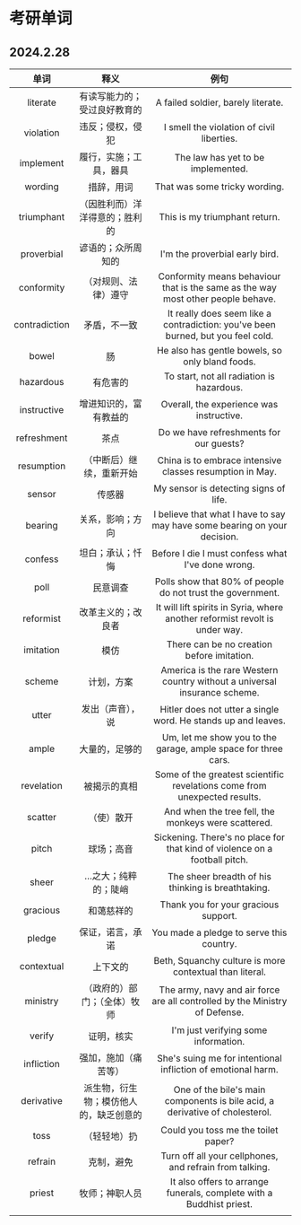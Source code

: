 # 考研单词

## 2024.2.28

|     单词      |                  释义                  |                             例句                             |
| :-----------: | :------------------------------------: | :----------------------------------------------------------: |
|   literate    |      有读写能力的；受过良好教育的      |              A failed soldier, barely literate.              |
|   violation   |            违反；侵权，侵犯            |          I smell the violation of civil liberties.           |
|   implement   |         履行，实施；工具，器具         |              The law has yet to be implemented.              |
|    wording    |               措辞，用词               |                That was some tricky wording.                 |
|  triumphant   |     （因胜利而）洋洋得意的；胜利的     |                This is my triumphant return.                 |
|  proverbial   |           谚语的；众所周知的           |                I'm the proverbial early bird.                |
|  conformity   |          （对规则、法律）遵守          | Conformity means behaviour that is the same as the way most other people behave. |
| contradiction |              矛盾，不一致              | It really does seem like a contradiction: you've been burned, but you feel cold. |
|     bowel     |                   肠                   |       He also has gentle bowels, so only bland foods.        |
|   hazardous   |                有危害的                |          To start, not all radiation is hazardous.           |
|  instructive  |         增进知识的，富有教益的         |           Overall, the experience was instructive.           |
|  refreshment  |                  茶点                  |           Do we have refreshments for our guests?            |
|  resumption   |        （中断后）继续，重新开始        |   China is to embrace intensive classes resumption in May.   |
|    sensor     |                 传感器                 |            My sensor is detecting signs of life.             |
|    bearing    |            关系，影响；方向            | I believe that what I have to say may have some bearing on your decision. |
|    confess    |            坦白；承认；忏悔            |      Before I die I must confess what I've done wrong.       |
|     poll      |                民意调查                |  Polls show that 80% of people do not trust the government.  |
|   reformist   |           改革主义的；改良者           | It will lift spirits in Syria, where another reformist revolt is under way. |
|   imitation   |                  模仿                  |          There can be no creation before imitation.          |
|    scheme     |               计划，方案               | America is the rare Western country without a universal insurance scheme. |
|     utter     |            发出（声音），说            | Hitler does not utter a single word. He stands up and leaves. |
|     ample     |             大量的，足够的             | Um, let me show you to the garage, ample space for three  cars. |
|  revelation   |              被揭示的真相              | Some of the greatest scientific revelations come from unexpected results. |
|    scatter    |               （使）散开               |     And when the tree fell, the monkeys were scattered.      |
|     pitch     |               球场；高音               | Sickening. There's no place for that kind of violence on a football pitch. |
|     sheer     |          …之大；纯粹的；陡峭           |      The sheer breadth of his thinking is breathtaking.      |
|   gracious    |               和蔼慈祥的               |             Thank you for your gracious support.             |
|    pledge     |            保证，诺言，承诺            |           You made a pledge to serve this country.           |
|  contextual   |                上下文的                |   Beth, Squanchy culture is more contextual than literal.    |
|   ministry    |      （政府的）部门；（全体）牧师      | The army, navy and air force are all controlled by the Ministry of Defense. |
|    verify     |               证明，核实               |             I'm just verifying some information.             |
|  infliction   |          强加，施加（痛苦等）          | She's suing me for intentional infliction of emotional harm. |
|  derivative   | 派生物，衍生物；模仿他人的，缺乏创意的 | One of the bile's main components is bile acid, a derivative of cholesterol. |
|     toss      |              （轻轻地）扔              |             Could you toss me the toilet paper?              |
|    refrain    |               克制，避免               |   Turn off all your cellphones, and refrain from talking.    |
|    priest     |             牧师；神职人员             | It also offers to arrange funerals, complete with a Buddhist priest. |
|               |                                        |                                                              |

